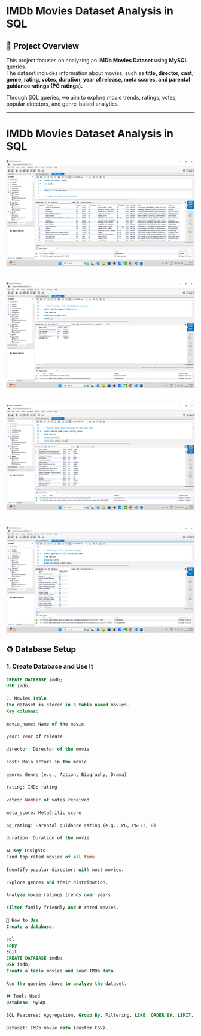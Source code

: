 # IMDb Movies Dataset Analysis in SQL

## 📌 Project Overview
This project focuses on analyzing an **IMDb Movies Dataset** using **MySQL** queries.  
The dataset includes information about movies, such as **title, director, cast, genre, rating, votes, duration, year of release, meta scores, and parental guidance ratings (PG ratings).**

Through SQL queries, we aim to explore movie trends, ratings, votes, popular directors, and genre-based analytics.

---

# IMDb Movies Dataset Analysis in SQL
![IMDb Dataset Screenshot](https://github.com/Jayesh-dev-glitch/IMDB-Dataset-Analysis-in-SQL/blob/main/Screenshot%202025-07-21%20125404.png)

#
![IMDb Dataset Screenshot 2](https://github.com/Jayesh-dev-glitch/IMDB-Dataset-Analysis-in-SQL/blob/main/Screenshot%202025-07-21%20125430.png)

#
![IMDb Dataset Screenshot 3](https://github.com/Jayesh-dev-glitch/IMDB-Dataset-Analysis-in-SQL/blob/main/Screenshot%202025-07-21%20125444.png)

#
![IMDb Dataset Screenshot 4](https://github.com/Jayesh-dev-glitch/IMDB-Dataset-Analysis-in-SQL/blob/main/Screenshot%202025-07-21%20125506.png)

## ⚙️ Database Setup
### **1. Create Database and Use It**
```sql
CREATE DATABASE imdb;
USE imdb;

2. Movies Table
The dataset is stored in a table named movies.
Key columns:

movie_name: Name of the movie

year: Year of release

director: Director of the movie

cast: Main actors in the movie

genre: Genre (e.g., Action, Biography, Drama)

rating: IMDb rating

votes: Number of votes received

meta_score: MetaCritic score

pg_rating: Parental guidance rating (e.g., PG, PG-13, R)

duration: Duration of the movie

📊 Key Insights
Find top-rated movies of all time.

Identify popular directors with most movies.

Explore genres and their distribution.

Analyze movie ratings trends over years.

Filter family-friendly and R-rated movies.

🚀 How to Use
Create a database:

sql
Copy
Edit
CREATE DATABASE imdb;
USE imdb;
Create a table movies and load IMDb data.

Run the queries above to analyze the dataset.

🛠️ Tools Used
Database: MySQL

SQL Features: Aggregation, Group By, Filtering, LIKE, ORDER BY, LIMIT.

Dataset: IMDb movie data (custom CSV).


